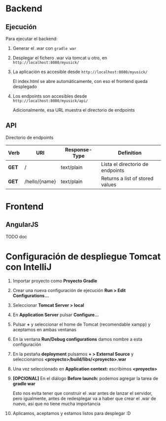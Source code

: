 # Backend

Ejecución
------

Para ejecutar el backend:

1. Generar el .war con `gradle war`
2. Desplegar el fichero .war vía tomcat u otro, en `http://localhost:8080/myusick/`
3. La aplicación es accesible desde `http://localhost:8080/myusick/`

   El index.html se abre automáticamente, con eso el frontend queda desplegado
   
4. Los endpoints son accesibles desde `http://localhost:8080/myusick/api/`

   Adicionalmente, esa URL muestra el directorio de endpoints

API
------

Directorio de endpoints

| Verb | URI | Response-Type | Definition |
|------------|--------------|-------------|------------|
| __GET__ | / | text/plain | Lista el directorio de endpoints |
| __GET__ | /hello/{name} | text/plain | Returns a list of stored values |

# Frontend

AngularJS
------
TODO doc

# Configuración de despliegue Tomcat con IntelliJ

1. Importar proyecto como __Proyecto Gradle__
2. Crear una nueva configuración de ejecución __Run &gt; Edit Configurations...__
3. Seleccionar __Tomcat Server &gt; local__
4. En __Application Server__ pulsar __Configure...__
5. Pulsar __+__ y seleccionar el home de Tomcat (recomendable xampp) y aceptamos en ambas ventanas
6. En la ventana __Run/Debug configurations__ damos nombre a esta configuración
7. En la pestaña __deployment__ pulsamos __+ &gt; External Source__ y seleccionamos __&lt;proyecto&gt;/build/libs/&lt;proyecto&gt;.war__
8. Una vez seleccionado en __Application context:__ escribimos __&lt;proyecto&gt;__
9. __[OPCIONAL]__ En el diálogo __Before launch:__ podemos agregar la tarea de __gradle war__

   Esto nos evita tener que construir el .war antes de lanzar el servidor, pero igualmente, antes de redesplegar va a haber que crear el .war de nuevo, así que no tiene mucha importancia
   
10. Aplicamos, aceptamos y estamos listos para desplegar :D